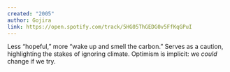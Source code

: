 ```yaml
---
created: "2005"
author: Gojira
link: https://open.spotify.com/track/5HG05ThGEDG0v5FfKqGPuI
---
```

Less “hopeful,” more “wake up and smell the carbon.” Serves as a caution, highlighting the stakes of ignoring climate. Optimism is implicit: we _could_ change if we try.